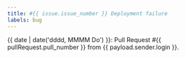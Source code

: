 ```yaml
---
title: #{{ issue.issue_number }} Deployment failure
labels: bug
---
```


{{ date | date('dddd, MMMM Do') }}: Pull Request #{{ pullRequest.pull_number }} from {{ payload.sender.login }}.
